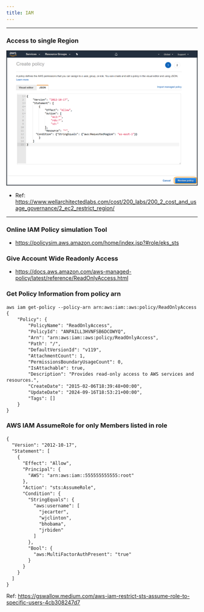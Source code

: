 ```yaml
---
title: IAM
---
```

----
### Access to single Region

![img.png](img.png)

- Ref: https://www.wellarchitectedlabs.com/cost/200_labs/200_2_cost_and_usage_governance/2_ec2_restrict_region/

----
### Online IAM Policy simulation Tool

- https://policysim.aws.amazon.com/home/index.jsp?#role/eks_sts


### Give Account Wide Readonly Access 

- https://docs.aws.amazon.com/aws-managed-policy/latest/reference/ReadOnlyAccess.html

### Get Policy Information from policy arn

```
aws iam get-policy --policy-arn arn:aws:iam::aws:policy/ReadOnlyAccess
{
    "Policy": {
        "PolicyName": "ReadOnlyAccess",
        "PolicyId": "ANPAILL3HVNFSB6DCOWYQ",
        "Arn": "arn:aws:iam::aws:policy/ReadOnlyAccess",
        "Path": "/",
        "DefaultVersionId": "v119",
        "AttachmentCount": 1,
        "PermissionsBoundaryUsageCount": 0,
        "IsAttachable": true,
        "Description": "Provides read-only access to AWS services and resources.",
        "CreateDate": "2015-02-06T18:39:48+00:00",
        "UpdateDate": "2024-09-16T18:53:21+00:00",
        "Tags": []
    }
}
```

### AWS IAM AssumeRole for only Members listed in role 

```
{
  "Version": "2012-10-17",
  "Statement": [
    {
      "Effect": "Allow",
      "Principal": {
        "AWS": "arn:aws:iam::555555555555:root"
      },
      "Action": "sts:AssumeRole",
      "Condition": {
        "StringEquals": {
          "aws:username": [
            "jecarter",
            "wjclinton",
            "bhobama",
            "jrbiden"
          ]
        },
        "Bool": {
          "aws:MultiFactorAuthPresent": "true"
        }
      }
    }
  ]
}
```

Ref: https://gswallow.medium.com/aws-iam-restrict-sts-assume-role-to-specific-users-4cb308247d7
